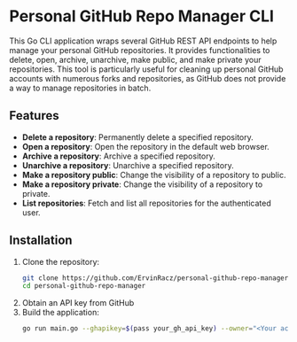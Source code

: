 # Personal GitHub Repo Manager CLI

This Go CLI application wraps several GitHub REST API endpoints to help manage your personal GitHub repositories. It provides functionalities to delete, open, archive, unarchive, make public, and make private your repositories. This tool is particularly useful for cleaning up personal GitHub accounts with numerous forks and repositories, as GitHub does not provide a way to manage repositories in batch.

## Features

- **Delete a repository**: Permanently delete a specified repository.
- **Open a repository**: Open the repository in the default web browser.
- **Archive a repository**: Archive a specified repository.
- **Unarchive a repository**: Unarchive a specified repository.
- **Make a repository public**: Change the visibility of a repository to public.
- **Make a repository private**: Change the visibility of a repository to private.
- **List repositories**: Fetch and list all repositories for the authenticated user.

## Installation

1. Clone the repository:
    ```sh
    git clone https://github.com/ErvinRacz/personal-github-repo-manager.git
    cd personal-github-repo-manager
    ```
2. Obtain an API key from GitHub
3. Build the application:
    ```sh
    go run main.go --ghapikey=$(pass your_gh_api_key) --owner="<Your account name>"
    ```
